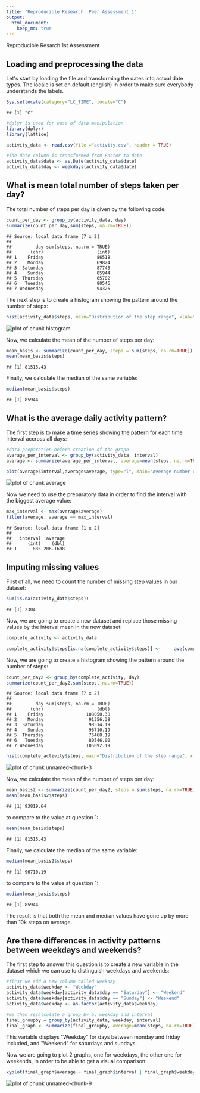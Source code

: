 ```yaml
---
title: "Reproducible Research: Peer Assessment 1"
output: 
  html_document:
    keep_md: true
---
```


Reproducible Resarch 1st Assessment


## Loading and preprocessing the data

Let's start by loading the file and transforming the dates into actual date types.
The locale is set on default (english) in order to make sure everybody understands the labels.

```r
Sys.setlocale(category="LC_TIME", locale="C")
```

```
## [1] "C"
```

```r
#dplyr is used for ease of data manipulation
library(dplyr)
library(lattice)

activity_data <- read.csv(file ="activity.csv", header = TRUE)

#The date column is transformed from Factor to date
activity_data$date <- as.Date(activity_data$date)
activity_data$day <- weekdays(activity_data$date)
```

## What is mean total number of steps taken per day?

The total number of steps per day is given by the following code:

```r
count_per_day <- group_by(activity_data, day)
summarize(count_per_day,sum(steps, na.rm=TRUE))
```

```
## Source: local data frame [7 x 2]
## 
##         day sum(steps, na.rm = TRUE)
##       (chr)                    (int)
## 1    Friday                    86518
## 2    Monday                    69824
## 3  Saturday                    87748
## 4    Sunday                    85944
## 5  Thursday                    65702
## 6   Tuesday                    80546
## 7 Wednesday                    94326
```

The next step is to create a histogram showing the pattern around the number of steps:

```r
hist(activity_data$steps, main="Distribution of the step range", xlab="Steps (1 bar = 50 steps", col="blue")
```

![plot of chunk histogram](figure/histogram-1.png) 

Now, we calculate the mean of the number of steps per day:

```r
mean_basis <- summarize(count_per_day, steps = sum(steps, na.rm=TRUE))
mean(mean_basis$steps)
```

```
## [1] 81515.43
```

Finally, we calculate the median of the same variable:

```r
median(mean_basis$steps)
```

```
## [1] 85944
```

## What is the average daily activity pattern?

The first step is to make a time series showing the pattern for each time interval accross all days:

```r
#data preparation before creation of the graph
average_per_interval <- group_by(activity_data, interval)
average <- summarize(average_per_interval, average=mean(steps, na.rm=TRUE))

plot(average$interval,average$average, type="l", main="Average number of steps per interval accross all days", xlab="Interval", ylab="Average")
```

![plot of chunk average](figure/average-1.png) 

Now we need to use the preparatory data in order to find the interval with the biggest average value:

```r
max_interval <- max(average$average)
filter(average, average == max_interval)
```

```
## Source: local data frame [1 x 2]
## 
##   interval  average
##      (int)    (dbl)
## 1      835 206.1698
```

## Imputing missing values

First of all, we need to count the number of missing step values in our dataset:

```r
sum(is.na(activity_data$steps))
```

```
## [1] 2304
```

Now, we are going to create a new dataset and replace those missing values by the interval mean in the new dataset:

```r
complete_activity <- activity_data

complete_activity$steps[is.na(complete_activity$steps)] <-     ave(complete_activity$steps,complete_activity$interval,FUN=function(x)mean(x,na.rm = T))[is.na(complete_activity$steps)]
```

Now, we are going to create a histogram showing the pattern around the number of steps:

```r
count_per_day2 <- group_by(complete_activity, day)
summarize(count_per_day2,sum(steps, na.rm=TRUE))
```

```
## Source: local data frame [7 x 2]
## 
##         day sum(steps, na.rm = TRUE)
##       (chr)                    (dbl)
## 1    Friday                108050.38
## 2    Monday                 91356.38
## 3  Saturday                 98514.19
## 4    Sunday                 96710.19
## 5  Thursday                 76468.19
## 6   Tuesday                 80546.00
## 7 Wednesday                105092.19
```

```r
hist(complete_activity$steps, main="Distribution of the step range", xlab="Steps (1 bar = 50 steps", col="blue")
```

![plot of chunk unnamed-chunk-3](figure/unnamed-chunk-3-1.png) 

Now, we calculate the mean of the number of steps per day:

```r
mean_basis2 <- summarize(count_per_day2, steps = sum(steps, na.rm=TRUE))
mean(mean_basis2$steps)
```

```
## [1] 93819.64
```
to compare to the value at question 1:

```r
mean(mean_basis$steps)
```

```
## [1] 81515.43
```

Finally, we calculate the median of the same variable:

```r
median(mean_basis2$steps)
```

```
## [1] 96710.19
```
to compare to the value at question 1:

```r
median(mean_basis$steps)
```

```
## [1] 85944
```

The result is that both the mean and median values have gone up by more than 10k steps on average.

## Are there differences in activity patterns between weekdays and weekends?

The first step to answer this question is to create a new variable in the dataset which we can use to distinguish weekdays and weekends:

```r
#first we add a new column called weekday
activity_data$weekday <- "Weekday"
activity_data$weekday[activity_data$day == "Saturday"] <- "Weekend"
activity_data$weekday[activity_data$day == "Sunday"] <- "Weekend"
activity_data$weekday <- as.factor(activity_data$weekday)

#we then recalculate a group by by weekday and interval
final_groupby = group_by(activity_data, weekday, interval)
final_graph <- summarize(final_groupby, average=mean(steps, na.rm=TRUE))
```

This variable displays "Weekday" for days between monday and friday included, and "Weekend" for saturdays and sundays.

Now we are going to plot 2 graphs, one for weekdays, the other one for weekends, in order to be able to get a visual comparison:

```r
xyplot(final_graph$average ~ final_graph$interval | final_graph$weekday, type="l", layout=c(1,2), xlab="Interval", ylab="Number of steps")
```

![plot of chunk unnamed-chunk-9](figure/unnamed-chunk-9-1.png) 
